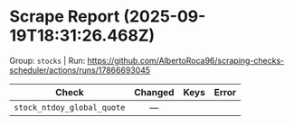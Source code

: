 # Scrape Report (2025-09-19T18:31:26.468Z)

Group: `stocks`  |  Run: https://github.com/AlbertoRoca96/scraping-checks-scheduler/actions/runs/17866693045

| Check | Changed | Keys | Error |
|---|:---:|:--|:--|
| `stock_ntdoy_global_quote` | — |  |  |
